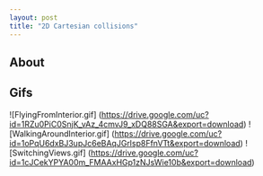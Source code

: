 ```yaml
---
layout: post
title: "2D Cartesian collisions"
---
```


## About

## Gifs

![FlyingFromInterior.gif] (https://drive.google.com/uc?id=1RZu0PiC0SnjK_vAz_4cmvJ9_xDQ88SGA&export=download)
![WalkingAroundInterior.gif] (https://drive.google.com/uc?id=1oPqU6dxBJ3upJc6eBAqJGrlsp8FfnVTt&export=download)
![SwitchingViews.gif] (https://drive.google.com/uc?id=1cJCekYPYA00m_FMAAxHGp1zNJsWie10b&export=download)
